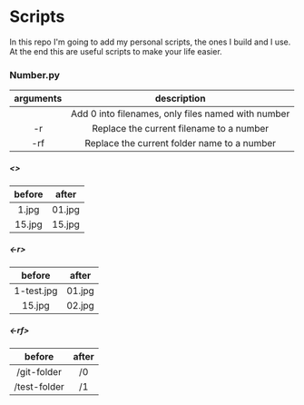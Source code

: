 # Scripts
In this repo I'm going to add my personal scripts, the ones I build and I
use. At the end this are useful scripts to make your life easier.

### Number.py
| arguments  | description  |
|:-:|:-:|
|   | Add 0 into filenames, only files named with number  |
| -r  | Replace the current filename to a number |
| -rf  | Replace the current folder name to a number |

##### <>
| before | after |
|:-:|:-:|
| 1.jpg  | 01.jpg  |
| 15.jpg | 15.jpg  |

##### <-r>
| before | after |
|:-:|:-:|
| 1-test.jpg  | 01.jpg  |
| 15.jpg | 02.jpg  |

##### <-rf>
| before | after |
|:-:|:-:|
| /git-folder | /0 |
| /test-folder  | /1 |
